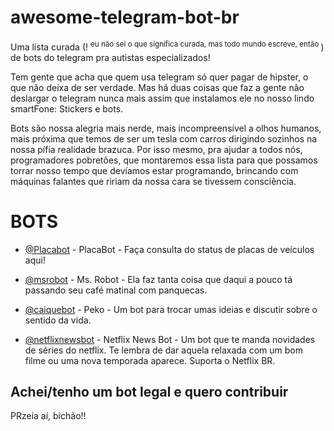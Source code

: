 # awesome-telegram-bot-br
Uma lista curada (! <sup>eu não sei o que significa curada, mas todo mundo escreve, então </sup>) de bots do telegram pra autistas especializados!

Tem gente que acha que quem usa telegram só quer pagar de hipster, o que não deixa de ser verdade. Mas há duas coisas que faz a gente não deslargar o telegram nunca mais assim que instalamos ele no nosso lindo smartFone:
Stickers e bots.

Bots são nossa alegria mais nerde, mais incompreensível a olhos humanos, mais próxima que temos de ser um tesla com carros dirigindo sozinhos na nossa pífia realidade brazuca. Por isso mesmo, pra ajudar a todos nós, programadores pobretões, que montaremos essa lista para que possamos torrar nosso tempo que devíamos estar programando, brincando com máquinas falantes que ririam da nossa cara se tivessem consciência.

# BOTS 

- [@Placabot](https://telegram.me/placabot) - PlacaBot - Faça consulta do status de placas de veículos aqui!

- [@msrobot](https://telegram.me/msrobot) - Ms. Robot - Ela faz tanta coisa que daqui a pouco tá passando seu café matinal com panquecas.

- [@caiquebot](https://telegram.me/caiquebot) - Peko - Um bot para trocar umas ideias e discutir sobre o sentido da vida.

- [@netflixnewsbot](https://telegram.me/netflixnewsbot) - Netflix News Bot - Um bot que te manda novidades de séries do netflix. Te lembra de dar aquela relaxada com um bom filme ou uma nova temporada aparece. Suporta o Netflix BR.


## Achei/tenho um bot legal e quero contribuir

PRzeia aí, bichão!!
